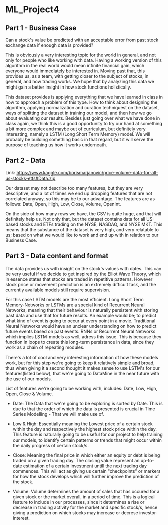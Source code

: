 # ML_Project4

## Part 1 - Business Case

Can a stock's value be predicted with an acceptable error from past stock exchange data if enough data is provided?

This is obviously a very interesting topic for the world in general, and not only for people who like working with data. Having a working version of this algorithm in the real world would mean infinite financial gain, which everyone would immediately be interested in. Moving past that, this provides us, as a team, with getting closer to the subject of stocks, in general, and how trading works. We hope that by analyzing this data we might gain a better insight in how stock functions holistically.

This dataset provides is applying everything that we have learned in class in how to approach a problem of this type. How to think about designing the algorithm, applying normalization and curation techniquest on the dataset, ways of splitting the dataset in training our model, and then how we go about evaluating our results. Besides just going over what we have done in class again, we think this is a good opportunity to try our hand at something a bit more complex and maybe out of curriculum, but definitely very interesting, namely a LSTM (Long Short Term Memory) model. We will probably be building something basic in that regard, but it will serve the purpose of teaching us how it works underneath.

## Part 2 - Data

Link: https://www.kaggle.com/borismarjanovic/price-volume-data-for-all-us-stocks-etfs#Data.zip

Our dataset may not describe too many features, but they are very descriptive, and a lot of times we end up dropping features that are not correlated anyway, so this may be to our advantage. The features are as follows: Date, Open, High, Low, Close, Volume, OpenInt.

On the side of how many rows we have, the CSV is quite huge, and that will definitely help us.
Not only that, but the dataset contains data for all US-based stocks and ETFs trading on the NYSE, NASDAQ, and NYSE MKT.
This means that the substance of the dataset is very high, and very relatable to us; based on what we would like to work and end up with in relation to our Business Case. 

## Part 3 - Data content and format

The data provides us with insight on the stock's values with dates. This can be very useful if we decide to get inspired by the Elliot Wave Theory, which in essence states that stocks are traded in repetitive patterns. However stock price or movement prediction is an extremely difficult task, and the currently available models still require supervision. 

For this case LSTM models are the most efficient.
Long Short Term Memory-Networks or LSTMs are a special kind of Recurrent Neural Networks, meaning that their behaviour is naturally persistent with storing past data and use that for future results. An example would be; to predict what kind of event is going to occur at every point in a movie. Traditional Neural Networks would have an unclear understanding on how to predict future events based on past events. RNNs or Recurrent Neural Networks which implies LSTM-models as well, adress this issue. This is because they function in loops to create this long-term persistance in data, since they work as a chain of repeating modules. 

There's a lot of cool and very interesting information of how these models work, but for this step we're going to keep it relatively simple and broad, thus when giving it a second thought it makes sense to use LSTM's for our features(listed below), that we're going to DataMine in the near future with the use of our models.  

List of features we're going to be working with, includes: Date, Low, High, Open, Close & Volume. 
* Date: The Data that we're going to be exploring is sorted by Date. This is due to that the order of which the data is presented is crucial in Time Series Modelling - That we will make use of. 

* Low & High: Essentially meaning the Lowest price of a certain stock within the day and respectively the highest stock price within the day. This feature is naturally going to be useful for our project to help training our models, to identify certain patterns or trends that might occur within the daily progress of certain stock/s. 

* Close: Meaning the final price in which either an equity or debt is being traded on a given trading day. The closing value represent an up-to-date estimation of a certain investment untill the next trading day commences. This will act as giving us certain "checkpoints" or markers for how the stock develops which will further improve the prediction of the stock. 

* Volume: Volume determines the amount of sales that has occured for a given stock or the market overall, in a period of time. This is a logical feature to include in our processes, since it determines a rise or decrease in trading activity for the market and specific stock/s, hence giving a prediction on which stocks may increase or decrese investor-interest. 
